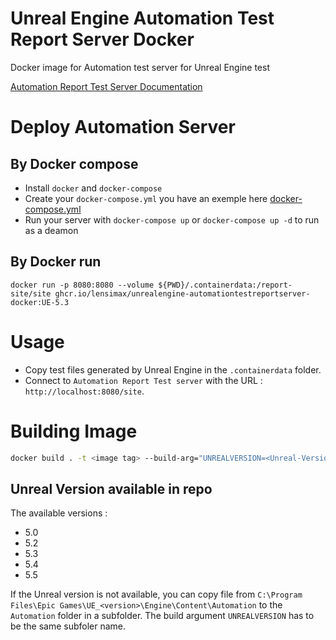 # Unreal Engine Automation Test Report Server Docker
Docker image for Automation test server for Unreal Engine test

[Automation Report Test Server Documentation](https://dev.epicgames.com/documentation/en-us/unreal-engine/setting-up-an-automation-test-report-server)

# Deploy Automation Server

## By Docker compose

* Install `docker` and `docker-compose`
* Create your `docker-compose.yml` you have an exemple here [docker-compose.yml](docker-compose.yml)
* Run your server with `docker-compose up` or `docker-compose up -d` to run as a deamon


## By Docker run

```
docker run -p 8080:8080 --volume ${PWD}/.containerdata:/report-site/site ghcr.io/lensimax/unrealengine-automationtestreportserver-docker:UE-5.3
```

# Usage

* Copy test files generated by Unreal Engine in the `.containerdata` folder.
* Connect to `Automation Report Test server` with the URL : `http://localhost:8080/site`.

# Building Image

```bash
docker build . -t <image tag> --build-arg="UNREALVERSION=<Unreal-Version>" --no-cache
``` 

## Unreal Version available in repo

The available versions :
- 5.0
- 5.2
- 5.3
- 5.4
- 5.5

If the Unreal version is not available, you can copy file from `C:\Program Files\Epic Games\UE_<version>\Engine\Content\Automation` to the `Automation` folder in a subfolder. The build argument `UNREALVERSION` has to be the same subfoler name.